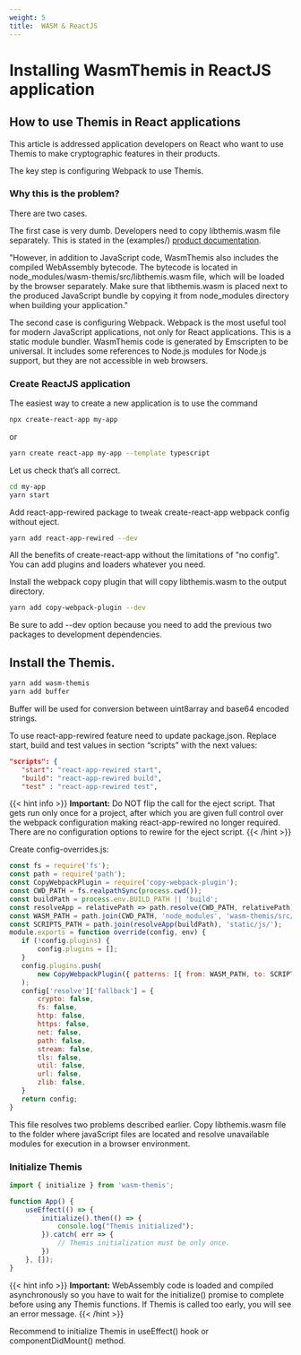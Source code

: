 ```yaml
---
weight: 5
title:  WASM & ReactJS
---
```


# Installing WasmThemis in ReactJS application
## How to use Themis in React applications

This article is addressed application developers on React who want to use Themis to make cryptographic features in their products.

The key step is configuring Webpack to use Themis.

### Why this is the problem?

There are two cases.

The first case is very dumb. Developers need to copy libthemis.wasm file separately. This is stated in the (examples/) [product documentation](installation).

"However, in addition to JavaScript code, WasmThemis also includes the compiled WebAssembly bytecode. The bytecode is located in node_modules/wasm-themis/src/libthemis.wasm file, which will be loaded by the browser separately. Make sure that libthemis.wasm is placed next to the produced JavaScript bundle by copying it from node_modules directory when building your application."

The second case is configuring Webpack. Webpack is the most useful tool for modern JavaScript applications, not only for React applications. This is a static module bundler.  WasmThemis code is generated by Emscripten to be universal. It includes some references to Node.js modules for Node.js support, but they are not accessible in web browsers.

### Create ReactJS application

The easiest way to create a new application is to use the command

```bash
npx create-react-app my-app
```
or
```bash
yarn create react-app my-app --template typescript
```
Let us check that’s all correct.

```bash
cd my-app
yarn start
```

Add react-app-rewired package to tweak create-react-app webpack config without eject.
```bash
yarn add react-app-rewired --dev
```

All the benefits of create-react-app without the limitations of "no config". You can add plugins and loaders whatever you need.

Install the webpack copy plugin that will copy libthemis.wasm to the output directory.
```bash
yarn add copy-webpack-plugin --dev
```
Be sure to add --dev option because you need to add the previous two packages to development dependencies.

## Install the Themis.

```bash
yarn add wasm-themis
yarn add buffer
```

Buffer will be used for conversion between uint8array and base64 encoded strings.

To use react-app-rewired feature need to update package.json. Replace start, build and test values in section “scripts” with the next values:

```json
"scripts": {
   "start": "react-app-rewired start",
   "build": "react-app-rewired build",
   "test" : "react-app-rewired test",
```
{{< hint info >}}
**Important:**
Do NOT flip the call for the eject script. That gets run only once for a project, after which you are given full control over the webpack configuration making react-app-rewired no longer required. There are no configuration options to rewire for the eject script.
{{< /hint >}}

Create config-overrides.js:

```js
const fs = require('fs');
const path = require('path');
const CopyWebpackPlugin = require('copy-webpack-plugin');
const CWD_PATH = fs.realpathSync(process.cwd());
const buildPath = process.env.BUILD_PATH || 'build';
const resolveApp = relativePath => path.resolve(CWD_PATH, relativePath);
const WASM_PATH = path.join(CWD_PATH, 'node_modules', 'wasm-themis/src/libthemis.wasm');
const SCRIPTS_PATH = path.join(resolveApp(buildPath), 'static/js/');
module.exports = function override(config, env) {
   if (!config.plugins) {
       config.plugins = [];
   }
   config.plugins.push(
       new CopyWebpackPlugin({ patterns: [{ from: WASM_PATH, to: SCRIPTS_PATH }] })
   );
   config['resolve']['fallback'] = {
       crypto: false,
       fs: false,
       http: false,
       https: false,
       net: false,
       path: false,
       stream: false,
       tls: false,
       util: false,
       url: false,
       zlib: false,
   }
   return config;
}
```

This file resolves two problems described earlier. Copy libthemis.wasm file to the folder where javaScript files are located and resolve unavailable modules for execution in a browser environment.


### Initialize Themis

```js
import { initialize } from 'wasm-themis';

function App() {
    useEffect(() => {
        initialize().then(() => {
            console.log("Themis initialized");
        }).catch( err => {
            // Themis initialization must be only once.
        })
    }, []);
}
```

{{< hint info >}}
**Important:**
WebAssembly code is loaded and compiled asynchronously so you have to wait for the initialize() promise to complete before using any Themis functions. If Themis is called too early, you will see an error message.
{{< /hint >}}

Recommend to initialize Themis in useEffect() hook or componentDidMount() method.

